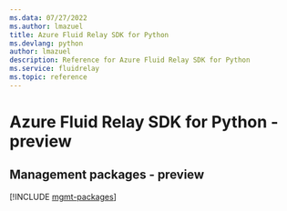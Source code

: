 ```yaml
---
ms.data: 07/27/2022
ms.author: lmazuel
title: Azure Fluid Relay SDK for Python
ms.devlang: python
author: lmazuel
description: Reference for Azure Fluid Relay SDK for Python
ms.service: fluidrelay
ms.topic: reference
---
```

# Azure Fluid Relay SDK for Python - preview

## Management packages - preview
[!INCLUDE [mgmt-packages](fluid-relay-mgmt-index.md)]